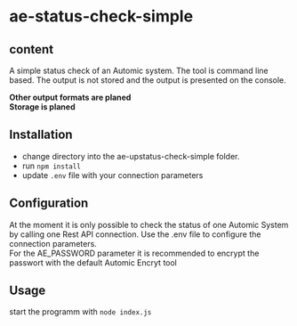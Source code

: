 
# ae-status-check-simple   

## content   
A simple status check of an Automic system. The tool is command line based. The output is not stored and the output is presented on the console. 

**Other output formats are planed**   
**Storage is planed**

## Installation   
* change directory into the ae-upstatus-check-simple folder.
* run `npm install`   
* update `.env` file with your connection parameters
  

## Configuration  
At the moment it is only possible to check the status of one Automic System by calling one Rest API connection. Use the .env file to configure the connection parameters.    
For the AE_PASSWORD parameter it is recommended to encrypt the passwort with the default Automic Encryt tool 

## Usage  
start the programm with `node index.js`


